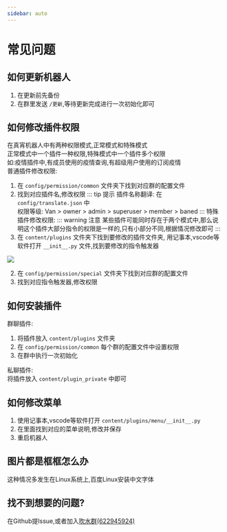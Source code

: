 ```yaml
---
sidebar: auto
---
```

# 常见问题
## 如何更新机器人
1. 在更新前先备份
2. 在群里发送 `/更新`,等待更新完成进行一次初始化即可

## 如何修改插件权限
在真宵机器人中有两种权限模式,正常模式和特殊模式  
正常模式中一个插件一种权限,特殊模式中一个插件多个权限  
如:疫情插件中,有成员使用的疫情查询,有超级用户使用的订阅疫情  
普通插件修改权限:
1. 在 `config/permission/common`  文件夹下找到对应群的配置文件
2. 找到对应插件名,修改权限
::: tip 提示
插件名称翻译: 在 `config/translate.json` 中  
权限等级: Van > owner > admin > superuser > member > baned
:::
特殊插件修改权限:
::: warning 注意
某些插件可能同时存在于两个模式中,那么说明这个插件大部分指令的权限是一样的,只有小部分不同,根据情况修改即可
:::
1. 在 `content/plugins` 文件夹下找到要修改的插件文件夹, 用记事本,vscode等软件打开 `__init__.py` 文件,找到要修改的指令触发器
<img src="/image/problem/permission_1.png">

2. 在 `config/permission/special` 文件夹下找到对应群的配置文件
3. 找到对应指令触发器,修改权限

## 如何安装插件
群聊插件:  
1. 将插件放入 `content/plugins` 文件夹
2. 在 `config/permission/common` 每个群的配置文件中设置权限
3. 在群中执行一次初始化  

私聊插件:  
将插件放入 `content/plugin_private` 中即可

## 如何修改菜单
1. 使用记事本,vscode等软件打开 `content/plugins/menu/__init__.py` 
2. 在里面找到对应的菜单说明,修改并保存
3. 重启机器人

## 图片都是框框怎么办
这种情况多发生在Linux系统上,百度Linux安装中文字体

## 找不到想要的问题?
在Github提Issue,或者加入[吹水群(622945924)](https://jq.qq.com/?_wv=1027&k=ElDdjklL)
